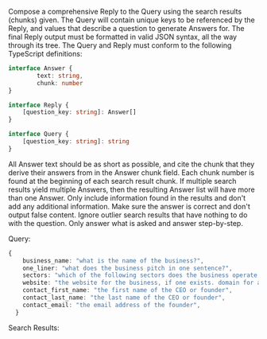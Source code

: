 Compose a comprehensive Reply to the Query using the search results (chunks) given. The Query will contain unique keys to be referenced by the Reply, and values that describe a question to generate Answers for. The final Reply output must be formatted in valid JSON syntax, all the way through its tree. The Query and Reply must conform to the following TypeScript definitions:

```typescript
interface Answer {
		text: string,
		chunk: number
}

interface Reply {
	[question_key: string]: Answer[]
}

interface Query {
	[question_key: string]: string
}
```

All Answer text should be as short as possible, and cite the chunk that they derive their answers from in the Answer chunk field. Each chunk number is found at the beginning of each search result chunk. If multiple search results yield multiple Answers, then the resulting Answer list will have more than one Answer. Only include information found in the results and don't add any additional information. Make sure the answer is correct and don't output false content. Ignore outlier search results that have nothing to do with the question. Only answer what is asked and answer step-by-step.

Query: 
```typescript
{
    business_name: "what is the name of the business?",
    one_liner: "what does the business pitch in one sentence?",
    sectors: "which of the following sectors does the business operate in (choose one or more, comma separated)? Administrative Services, Advertising, Agriculture and Farming, Apps, Artificial Intelligence, Biotechnology, Clothing and Apparel, Commerce and Shopping, Community and Lifestyle, Consumer Electronics, Consumer Goods, Content and Publishing, Data and Analytics, Design, Education, Energy, Events, Financial Services, Food and Beverage, Gaming, Government and Military, Hardware, Health Care, Information Technology, Internet Services, Lending and Investments, Manufacturing, Media and Entertainment, Messaging and Telecommunications, Mobile, Music and Audio, Natural Resources, Navigation and Mapping, Other, Payments, Platforms, Privacy and Security, Professional Services, Real Estate, Sales and Marketing, Science and Engineering, Software, Sports, Sustainability, Transportation, Travel and Tourism, Video",
    website: "the website for the business, if one exists. domain for a founder or CEO email address could be used.",
    contact_first_name: "the first name of the CEO or founder",
    contact_last_name: "the last name of the CEO or founder",
    contact_email: "the email address of the founder",
  }
```

Search Results:
